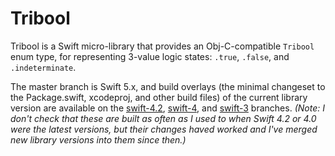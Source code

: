 # Tribool

Tribool is a Swift micro-library that provides an Obj-C-compatible `Tribool` enum type, for representing 3-value logic states: `.true`, `.false`, and `.indeterminate`.

The master branch is Swift 5.x, and build overlays (the minimal changeset to the Package.swift, xcodeproj, and other build files) of the current library version are available on the [swift-4.2](https://github.com/capnslipp/Tribool/tree/swift-4.2), [swift-4](https://github.com/capnslipp/Tribool/tree/swift-4), and [swift-3](https://github.com/capnslipp/Tribool/tree/swift-3) branches.  _(Note: I don't check that these are built as often as I used to when Swift 4.2 or 4.0 were the latest versions, but their changes haved worked and I've merged new library versions into them since then.)_

